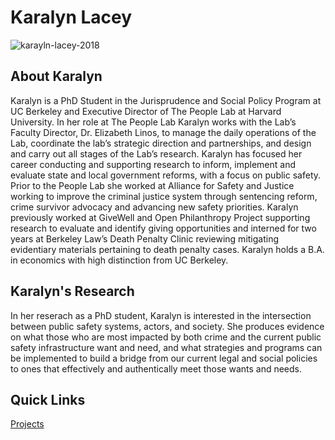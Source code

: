 # Karalyn Lacey

![karayln-lacey-2018](https://user-images.githubusercontent.com/113090274/191381659-d567a805-7c05-400b-bcc8-0a36391f855f.png)

## About Karalyn

Karalyn is a PhD Student in the Jurisprudence and Social Policy 
Program at UC Berkeley and Executive Director of The People Lab at Harvard 
University. In her role at The People Lab Karalyn works with 
the Lab’s Faculty Director, Dr. Elizabeth Linos, to manage the daily 
operations of the Lab, coordinate the lab’s strategic 
direction and partnerships, and design and carry out all stages of 
the Lab’s research. Karalyn has focused her career conducting and 
supporting research to inform, implement and evaluate state and local 
government reforms, with a focus on public safety. Prior to the People Lab 
she worked at Alliance for Safety and Justice working to improve the 
criminal justice system through sentencing reform, crime survivor advocacy 
and advancing new safety priorities. Karalyn previously worked at GiveWell 
and Open Philanthropy Project supporting research to evaluate and identify 
giving opportunities and interned for two years at Berkeley Law’s Death 
Penalty Clinic reviewing mitigating evidentiary materials pertaining to 
death penalty cases. Karalyn holds a B.A. in economics with high distinction from UC Berkeley.

## Karalyn's Research

In her reserach as a PhD student, Karalyn is interested in the 
intersection between public safety systems, actors, and 
society. She produces evidence on what those who are most impacted by both 
crime and the current public safety infrastructure want and need, and what 
strategies and programs can be implemented to build a bridge from our current legal 
and social policies to ones that effectively and authentically meet those 
wants and needs.

## Quick Links

[Projects](https://karalynlacey.github.io/projects)
